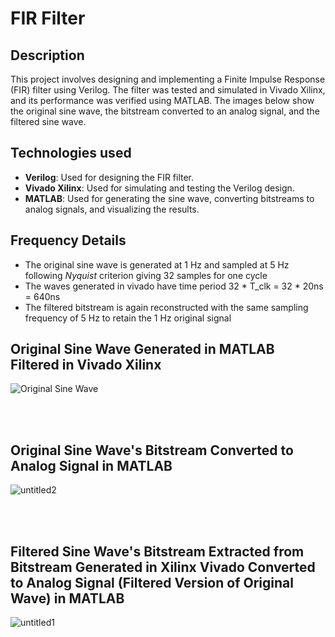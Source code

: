 # FIR Filter

## Description

This project involves designing and implementing a Finite Impulse Response (FIR) filter using Verilog. The filter was tested and simulated in Vivado Xilinx, and its performance was verified using MATLAB. The images below show the original sine wave, the bitstream converted to an analog signal, and the filtered sine wave.

## Technologies used

- **Verilog**: Used for designing the FIR filter.
- **Vivado Xilinx**: Used for simulating and testing the Verilog design.
- **MATLAB**: Used for generating the sine wave, converting bitstreams to analog signals, and visualizing the results.

## Frequency Details
- The original sine wave is generated at 1 Hz and sampled at 5 Hz following *Nyquist* criterion giving 32 samples for one cycle
- The waves generated in vivado have time period 32 * T_clk = 32 * 20ns = 640ns
- The filtered bitstream is again reconstructed with the same sampling frequency of 5 Hz to retain the 1 Hz original signal


## Original Sine Wave Generated in MATLAB Filtered in Vivado Xilinx

![Original Sine Wave](https://github.com/HardikJainGit/FIR-Filter-Verilog/assets/133627261/aac482d3-a9b5-449a-bf14-2caba95f07ce)

<br><br>

## Original Sine Wave's Bitstream Converted to Analog Signal in MATLAB

![untitled2](https://github.com/HardikJainGit/FIR-Filter-Verilog/assets/133627261/6c2692fd-f4c4-4307-8b55-0c082a8c8181)

<br><br>

## Filtered Sine Wave's Bitstream Extracted from Bitstream Generated in Xilinx Vivado Converted to Analog Signal (Filtered Version of Original Wave) in MATLAB

![untitled1](https://github.com/HardikJainGit/FIR-Filter-Verilog/assets/133627261/fdc29bc3-5b1a-4de7-bf90-0bb18c2faa29)

